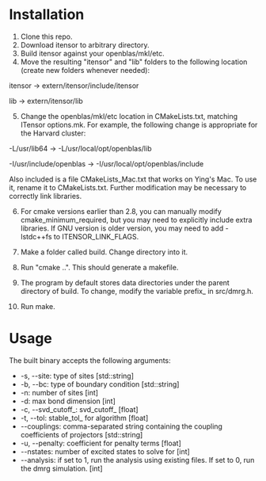 # Installation

1. Clone this repo.
2. Download itensor to arbitrary directory.
3. Build itensor against your openblas/mkl/etc.
4. Move the resulting "itensor" and "lib" folders to the following location (create new folders whenever needed):

itensor -> extern/itensor/include/itensor

lib -> extern/itensor/lib

5. Change the openblas/mkl/etc location in CMakeLists.txt, matching ITensor options.mk. For example, the following change is appropriate for the Harvard cluster:

-L/usr/lib64 -> -L/usr/local/opt/openblas/lib

-I/usr/include/openblas -> -I/usr/local/opt/openblas/include

Also included is a file CMakeLists_Mac.txt that works on Ying's Mac. To use it, rename it to CMakeLists.txt. Further modification may be necessary to correctly link libraries.

6. For cmake versions earlier than 2.8, you can manually modify cmake_minimum_required, but you may need to explicitly include extra libraries. If GNU version is older version, you may need to add -lstdc++fs to ITENSOR_LINK_FLAGS.

7. Make a folder called build. Change directory into it.
8. Run "cmake ..". This should generate a makefile.
9. The program by default stores data directories under the parent directory of build. To change, modify the variable prefix_ in src/dmrg.h.
10. Run make.

# Usage

The built binary accepts the following arguments:

* -s, --site: type of sites [std::string]
* -b, --bc: type of boundary condition [std::string]
* -n: number of sites [int]
* -d: max bond dimension [int]
* -c, --svd_cutoff_: svd_cutoff_ [float]
* -t, --tol: stable_tol_ for algorithm [float]
* --couplings: comma-separated string containing the coupling coefficients of projectors [std::string]
* -u, --penalty: coefficient for penalty terms [float]
* --nstates: number of excited states to solve for [int]
* --analysis: if set to 1, run the analysis using existing files. If set to 0, run the dmrg simulation. [int]
